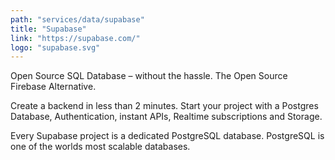```yaml
---
path: "services/data/supabase"
title: "Supabase"
link: "https://supabase.com/"
logo: "supabase.svg"
---
```


Open Source SQL Database – without the hassle. The Open Source Firebase Alternative.

Create a backend in less than 2 minutes. Start your project with a Postgres Database, Authentication, instant APIs, Realtime subscriptions and Storage.

Every Supabase project is a dedicated PostgreSQL database.
PostgreSQL is one of the worlds most scalable databases.